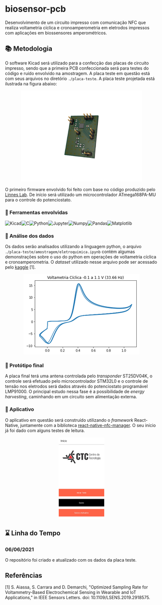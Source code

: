 # biosensor-pcb

Desenvolvimento de um circuito impresso com comunicação NFC que realiza voltametria cíclica e cronoamperometria em eletrodos impressos com aplicações em biossensores amperométricos.

## :books: Metodologia 

O software Kicad será utilizado para a confecção das placas de circuito impresso, sendo que a primeira PCB confeccionada será para testes do código e ruído envolvido na amostragem. A placa teste em questão está com seus arquivos no diretório `./placa-teste`. A placa teste projetada está ilustrada na figura abaixo:

<p align="center">
<img src="https://github.com/LCrozatti/biosensor-pcb/blob/master/placa-teste/images/pcb1.png" alt="pcb" width="400"/>
</p>

O primeiro firmware envolvido foi feito com base no código produzido pelo [Linnes Lab](https://github.com/LinnesLab/LMP91000). De início será utilizado um microcontrolador ATmega168PA-MU para o controle do potenciostato.

### :hammer: Ferramentas envolvidas

[<img align="left" alt="Kicad" height="28px" src="https://user-images.githubusercontent.com/352202/53980744-60746100-4111-11e9-9f8c-17ca6b50efd8.png"/>](https://www.kicad.org/)

[<img align="left" alt="C" height="28px" src="https://cdn.iconscout.com/icon/free/png-512/c-programming-569564.png"/>]()

[<img align="left" alt="Python" height="28px" src="https://upload.wikimedia.org/wikipedia/commons/thumb/c/c3/Python-logo-notext.svg/1200px-Python-logo-notext.svg.png"/>](https://www.python.org/)

[<img align="left" alt="Jupyter" height="28px" src="https://upload.wikimedia.org/wikipedia/commons/thumb/3/38/Jupyter_logo.svg/1200px-Jupyter_logo.svg.png"/>](https://jupyter.org/)

[<img align="left" alt="Numpy" height="28px" src="https://cdn.worldvectorlogo.com/logos/numpy.svg"/>](https://numpy.org/)

[<img align="left" alt="Pandas" height="28px" src="https://upload.wikimedia.org/wikipedia/commons/thumb/2/22/Pandas_mark.svg/1200px-Pandas_mark.svg.png"/>](https://pandas.pydata.org/)

[<img align="left" alt="Matplotlib" height="28px" src="https://upload.wikimedia.org/wikipedia/commons/thumb/0/01/Created_with_Matplotlib-logo.svg/1024px-Created_with_Matplotlib-logo.svg.png"/>](https://numpy.org/)

<br />

### :test_tube: Análise dos dados 

Os dados serão analisados utilizando a linguagem python, o arquivo `./placa-teste/amostragem/eletroquimica.ipynb` contém algumas demonstrações sobre o uso do python em operações de voltametria cíclica e cronoamperometria. O *dataset* utilizado nesse arquivo pode ser acessado pelo [kaggle](https://ieee-dataport.org/documents/supplementary-material-optimized-sampling-rate-voltammetry-based-electrochemical-sensing) [1].

<p align="center">
<img src="https://github.com/LCrozatti/biosensor-pcb/blob/master/placa-teste/images/amostragem.png" alt="Amostragem"/>
</p>


### :dart: Protótipo final 

A placa final terá uma antena controlada pelo *transponder* ST25DV04K, o controle será efetuado pelo microcontrolador STM32L0 e o controle de tensão nos eletrodos será dados através do potenciostato programável LMP91000. O principal estudo nessa fase é a possibilidade de *energy harvesting*, caminhando em um circuito sem alimentação externa.

### :iphone: Aplicativo

O aplicativo em questão será construído utilizando o *framework* React-Native, juntamente com a biblioteca [react-native-nfc-manager](https://github.com/whitedogg13/react-native-nfc-manager). O seu início já foi dado com alguns testes de leitura.

<p align="center">
<img src="https://github.com/LCrozatti/biosensor-pcb/blob/master/aplicativo/images/inicio.jpeg" alt="pcb" width="150"/>
</p>

## :hourglass: Linha do Tempo

### 06/06/2021

O repositório foi criado e atualizado com os dados da placa teste.

## Referências

[1] S. Aiassa, S. Carrara and D. Demarchi, "Optimized Sampling Rate for Voltammetry-Based Electrochemical Sensing in Wearable and IoT Applications," in IEEE Sensors Letters. doi: 10.1109/LSENS.2019.2918575.
